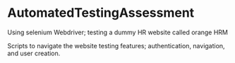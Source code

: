 # AutomatedTestingAssessment

Using selenium Webdriver; testing a dummy HR website called orange HRM 

Scripts to navigate the website testing features; authentication, navigation, and user creation.

